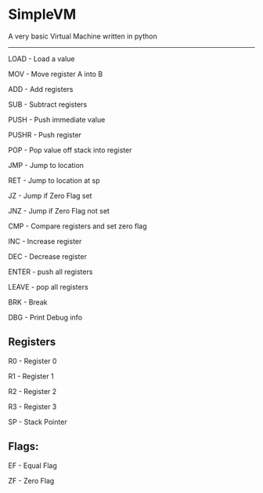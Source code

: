 # SimpleVM

A very basic Virtual Machine written in python

---
LOAD - Load a value

MOV - Move register A into B

ADD - Add registers

SUB - Subtract registers

PUSH - Push immediate value

PUSHR - Push register

POP - Pop value off stack into register

JMP - Jump to location

RET - Jump to location at sp

JZ - Jump if Zero Flag set

JNZ - Jump if Zero Flag not set

CMP - Compare registers and set zero flag

INC - Increase register

DEC - Decrease register

ENTER - push all registers

LEAVE - pop all registers

BRK - Break

DBG - Print Debug info

Registers
----
R0 - Register 0

R1 - Register 1

R2 - Register 2

R3 - Register 3

SP - Stack Pointer



Flags:
-------
EF - Equal Flag

ZF - Zero Flag
